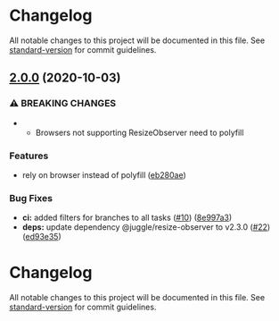# Changelog

All notable changes to this project will be documented in this file. See [standard-version](https://github.com/conventional-changelog/standard-version) for commit guidelines.

## [2.0.0](https://github.com/danielkov/use-element-dimensions/compare/v1.0.0...v2.0.0) (2020-10-03)


### ⚠ BREAKING CHANGES

* - Browsers not supporting ResizeObserver need to polyfill

### Features

* rely on browser instead of polyfill ([eb280ae](https://github.com/danielkov/use-element-dimensions/commit/eb280ae0710199ce4cc72a7b9d59dca44bcd9624))


### Bug Fixes

* **ci:** added filters for branches to all tasks ([#10](https://github.com/danielkov/use-element-dimensions/issues/10)) ([8e997a3](https://github.com/danielkov/use-element-dimensions/commit/8e997a3e5db785b8fbfbfd212d19474d1797a5b9))
* **deps:** update dependency @juggle/resize-observer to v2.3.0 ([#22](https://github.com/danielkov/use-element-dimensions/issues/22)) ([ed93e35](https://github.com/danielkov/use-element-dimensions/commit/ed93e35efd8d57bb4cd4b5584fb6d4cba92a439a))

# Changelog

All notable changes to this project will be documented in this file. See [standard-version](https://github.com/conventional-changelog/standard-version) for commit guidelines.
